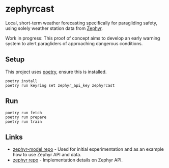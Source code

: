 # zephyrcast
Local, short-term weather forecasting specifically for paragliding safety, using solely weather station data from [Zephyr](https://zephyrapp.nz/).

Work in progress: This proof of concept aims to develop an early warning system to alert paragliders of approaching dangerous conditions.

## Setup
This project uses [poetry](https://python-poetry.org/docs/#installation), ensure this is installed.
```
poetry install
poetry run keyring set zephyr_api_key zephyrcast
```

## Run
```
poetry run fetch
poetry run prepare
poetry run train
```

## Links
- [zephyr-model repo](https://github.com/lewinfox/zephyr-model) - Used for initial experimentation and as an example how to use Zephyr API and data.
- [zephyr repo](https://github.com/kyzh0/zephyr) - Implementation details on Zephyr API.